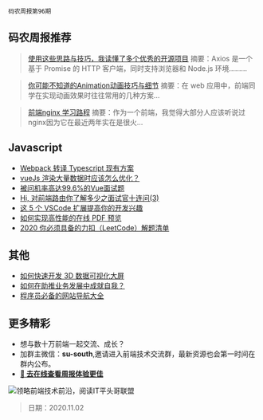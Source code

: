 `码农周报第96期`

## 码农周报推荐

> [使用这些思路与技巧，我读懂了多个优秀的开源项目](https://juejin.im/post/6887689159918485511)
> 摘要：Axios 是一个基于 Promise 的 HTTP 客户端，同时支持浏览器和 Node.js 环境………


> [你可能不知道的Animation动画技巧与细节](https://juejin.im/post/6889226357851553805)
> 摘要：在 web 应用中，前端同学在实现动画效果时往往常用的几种方案…

> [前端nginx 学习路程](https://www.javascriptc.com/4193.html)
> 摘要：作为一个前端，我觉得大部分人应该听说过nginx因为它在最近两年实在是很火…



## Javascript


- [Webpack 转译 Typescript 现有方案](https://www.javascriptc.com/3921.html)
- [vueJs 渲染大量数据时应该怎么优化？](https://www.javascriptc.com/4357.html)
- [被问机率高达99.6%的Vue面试题](https://www.javascriptc.com/2550.html)
- [Hi, 对前端路由你了解多少之面试官十连问(3)](https://www.javascriptc.com/2420.html)
- [这 5 个 VSCode 扩展提高你的开发兴趣](https://www.javascriptc.com/4054.html)
- [如何实现高性能的在线 PDF 预览](https://mp.weixin.qq.com/s/Wx_gJLrZftJ_dm2phoUf8g)
- [2020 你必须具备的力扣（LeetCode）解题清单](https://www.javascriptc.com/interview-tips/zh_CN/leetcode/)


## 其他

- [如何快速开发 3D 数据可视化大屏](https://mp.weixin.qq.com/s/8f_VIeQt0VBdLLUg5_j3aw)
- [如何在助推业务发展中成就自我？](https://mp.weixin.qq.com/s/OYl8xOyzNScgEzJoYWtHZg)
- [程序员必备的网站导航大全](https://www.javascriptc.com/site-navigation)


## 更多精彩

- 想与数十万前端一起交流、成长？
- 加群主微信：**su-south**,邀请进入前端技术交流群，最新资源也会第一时间在群内公布。
- **[:lollipop: 去在线查看周报体验更佳](https://www.javascriptc.com/category/javascript-weekly)**

![领略前端技术前沿，阅读IT平头哥联盟](https://user-images.githubusercontent.com/18324563/70633966-608b2980-1c6c-11ea-8123-34f1fd13484e.png)

> 日期：2020.11.02
